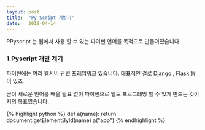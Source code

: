 ```yaml
---
layout: post
title:  "Py Script 개발기"
date:   2019-04-14
---
```


<p class="intro"><span class="dropcap">P</span>Pyscript 는 웹에서 사용 할 수 있는 파이썬 언어를 목적으로 만들어졌습니다.</p>

### 1.Pyscript 개발 계기
파이썬에는 여러 웹서버 관련 프레임워크 있습니다. 
대표적인 걸로 Django , Flask 등 이 있죠

굳이 새로운 언어를 배울 필요 없이 파이썬으로 웹도 프로그래밍 할 수 있게 만드는 것이 저의 목표였습니다.

{% highlight python %}
def a(name):
  return document.getElementById(name)
a("app")
{% endhighlight %}


